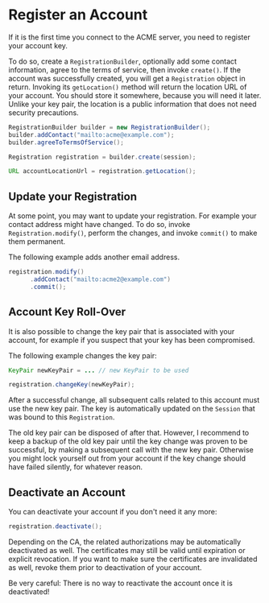 # Register an Account

If it is the first time you connect to the ACME server, you need to register your account key.

To do so, create a `RegistrationBuilder`, optionally add some contact information, agree to the terms of service, then invoke `create()`. If the account was successfully created, you will get a `Registration` object in return. Invoking its `getLocation()` method will return the location URL of your account. You should store it somewhere, because you will need it later. Unlike your key pair, the location is a public information that does not need security precautions.

```java
RegistrationBuilder builder = new RegistrationBuilder();
builder.addContact("mailto:acme@example.com");
builder.agreeToTermsOfService();

Registration registration = builder.create(session);

URL accountLocationUrl = registration.getLocation();
```

## Update your Registration

At some point, you may want to update your registration. For example your contact address might have changed. To do so, invoke `Registration.modify()`, perform the changes, and invoke `commit()` to make them permanent.

The following example adds another email address.

```java
registration.modify()
      .addContact("mailto:acme2@example.com")
      .commit();
```

## Account Key Roll-Over

It is also possible to change the key pair that is associated with your account, for example if you suspect that your key has been compromised.

The following example changes the key pair:

```java
KeyPair newKeyPair = ... // new KeyPair to be used

registration.changeKey(newKeyPair);
```

After a successful change, all subsequent calls related to this account must use the new key pair. The key is automatically updated on the `Session` that was bound to this `Registration`.

The old key pair can be disposed of after that. However, I recommend to keep a backup of the old key pair until the key change was proven to be successful, by making a subsequent call with the new key pair. Otherwise you might lock yourself out from your account if the key change should have failed silently, for whatever reason.

## Deactivate an Account

You can deactivate your account if you don't need it any more:

```java
registration.deactivate();
```

Depending on the CA, the related authorizations may be automatically deactivated as well. The certificates may still be valid until expiration or explicit revocation. If you want to make sure the certificates are invalidated as well, revoke them prior to deactivation of your account.

Be very careful: There is no way to reactivate the account once it is deactivated!
